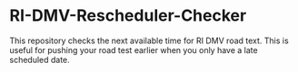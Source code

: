 # RI-DMV-Rescheduler-Checker
This repository checks the next available time for RI DMV road text. This is useful for pushing your road test earlier when you only have a late scheduled date. 
